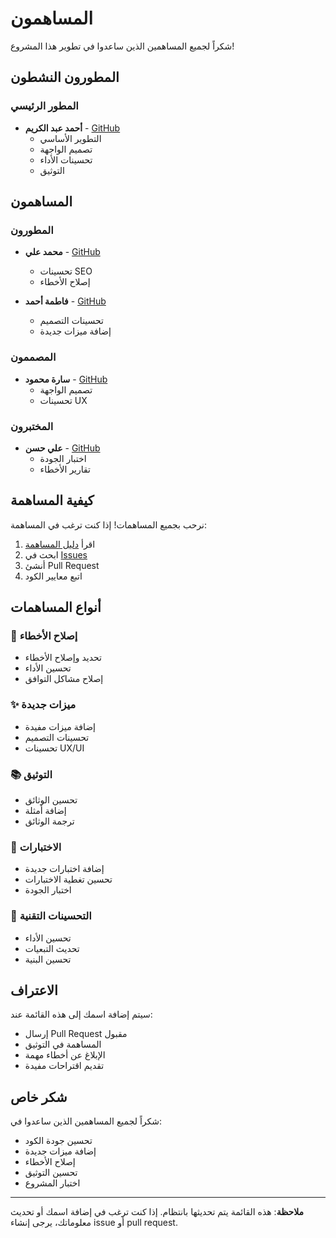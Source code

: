 # المساهمون

شكراً لجميع المساهمين الذين ساعدوا في تطوير هذا المشروع!

## المطورون النشطون

### المطور الرئيسي
- **أحمد عبد الكريم** - [GitHub](https://github.com/ahmed-abdelkareem)
  - التطوير الأساسي
  - تصميم الواجهة
  - تحسينات الأداء
  - التوثيق

## المساهمون

### المطورون
- **محمد علي** - [GitHub](https://github.com/mohamed-ali)
  - تحسينات SEO
  - إصلاح الأخطاء

- **فاطمة أحمد** - [GitHub](https://github.com/fatima-ahmed)
  - تحسينات التصميم
  - إضافة ميزات جديدة

### المصممون
- **سارة محمود** - [GitHub](https://github.com/sara-mahmoud)
  - تصميم الواجهة
  - تحسينات UX

### المختبرون
- **علي حسن** - [GitHub](https://github.com/ali-hassan)
  - اختبار الجودة
  - تقارير الأخطاء

## كيفية المساهمة

نرحب بجميع المساهمات! إذا كنت ترغب في المساهمة:

1. اقرأ [دليل المساهمة](CONTRIBUTING.md)
2. ابحث في [Issues](https://github.com/your-username/portfolio-me/issues)
3. أنشئ Pull Request
4. اتبع معايير الكود

## أنواع المساهمات

### 🐛 إصلاح الأخطاء
- تحديد وإصلاح الأخطاء
- تحسين الأداء
- إصلاح مشاكل التوافق

### ✨ ميزات جديدة
- إضافة ميزات مفيدة
- تحسينات التصميم
- تحسينات UX/UI

### 📚 التوثيق
- تحسين الوثائق
- إضافة أمثلة
- ترجمة الوثائق

### 🧪 الاختبارات
- إضافة اختبارات جديدة
- تحسين تغطية الاختبارات
- اختبار الجودة

### 🔧 التحسينات التقنية
- تحسين الأداء
- تحديث التبعيات
- تحسين البنية

## الاعتراف

سيتم إضافة اسمك إلى هذه القائمة عند:
- إرسال Pull Request مقبول
- المساهمة في التوثيق
- الإبلاغ عن أخطاء مهمة
- تقديم اقتراحات مفيدة

## شكر خاص

شكراً لجميع المساهمين الذين ساعدوا في:
- تحسين جودة الكود
- إضافة ميزات جديدة
- إصلاح الأخطاء
- تحسين التوثيق
- اختبار المشروع

---

**ملاحظة**: هذه القائمة يتم تحديثها بانتظام. إذا كنت ترغب في إضافة اسمك أو تحديث معلوماتك، يرجى إنشاء issue أو pull request.
